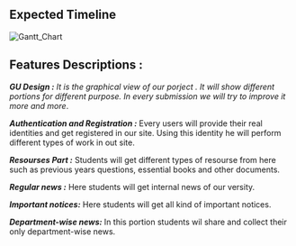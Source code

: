 Expected Timeline
------------------


![Gantt_Chart](https://user-images.githubusercontent.com/52797621/117619120-ae250200-b190-11eb-8b8e-6c48b12c6985.jpg)


Features Descriptions :
-----------------------

***GU Design :***  *It is the graphical view of our porject . It will show different portions for different purpose. In every submission we will try to improve it more and more*.  

***Authentication and Registration :*** Every users will provide their real identities and get registered in our site. Using this identity he will perform different types of work in out site. 

***Resourses Part :*** Students will get different types of resourse from here such as previous years questions, essential books and other documents.  

***Regular news :*** Here students will get internal news of our versity.  

***Important notices:*** Here students will get all kind of important notices.  

***Department-wise news:*** In this portion students wil share and collect their only department-wise news.  
